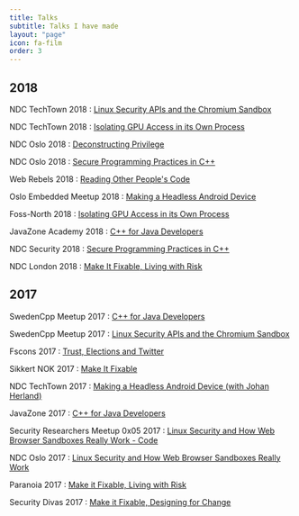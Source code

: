 ```yaml
---
title: Talks
subtitle: Talks I have made
layout: "page"
icon: fa-film
order: 3
---
```


## 2018

NDC TechTown 2018 : [Linux Security APIs and the Chromium Sandbox](/2018/08/30/linux_security_in_the_chromium_sandbox.html)

NDC TechTown 2018 : [Isolating GPU Access in its Own Process](/2018/08/30/isolating_gpu_access.html)

NDC Oslo 2018 : [Deconstructing Privilege](/2018/06/15/deconstructing_privilege.html)

NDC Oslo 2018 : [Secure Programming Practices in C++](/2018/06/14/secure_programming_practices.html)

Web Rebels 2018 : [Reading Other People's Code](/2018/06/04/reading_other_peoples_code.html)

Oslo Embedded Meetup 2018 : [Making a Headless Android Device](/2018/05/07/headless_android_device.html)

Foss-North 2018 : [Isolating GPU Access in its Own Process](/2018/04/23/isolating_gpu_access.html)

JavaZone Academy 2018 : [C++ for Java Developers](/2018/02/06/cpp_for_java_devs.html)

NDC Security 2018 : [Secure Programming Practices in C++](/2018/01/24/secure_programming_cpp.html)

NDC London 2018 : [Make It Fixable, Living with Risk](/2018/01/19/living_with_risk.html)

## 2017

SwedenCpp Meetup 2017 : [C++ for Java Developers](/2017/11/16/cpp_for_java_devs.html)

SwedenCpp Meetup 2017 : [Linux Security APIs and the Chromium Sandbox](/2017/11/16/linux_browser_sandboxes.html)

Fscons 2017 : [Trust, Elections and Twitter](/2017/11/05/trust_elections_and_twitter.html)

Sikkert NOK 2017 : [Make It Fixable](/2017/10/26/make_it_fixable.html)

NDC TechTown 2017 : [Making a Headless Android Device (with Johan Herland)](/2017/10/23/headless_android_device.html)

JavaZone 2017 : [C++ for Java Developers](/2017/09/13/cpp_for_java_devs.html)

Security Researchers Meetup 0x05 2017 : [Linux Security and How Web Browser Sandboxes Really Work - Code](/2017/06/19/linux_security_sandboxes.html)

NDC Oslo 2017 : [Linux Security and How Web Browser Sandboxes Really Work](/2017/06/15/linux_browser_sandboxes.html)

Paranoia 2017 : [Make it Fixable, Living with Risk](/2017/05/10/living_with_risk.html)

Security Divas 2017 : [Make it Fixable, Designing for Change](/2017/01/26/designing_for_change.html)